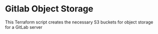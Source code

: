 # Gitlab Object Storage
This Terraform script creates the necessary S3 buckets for object storage for a GitLab server